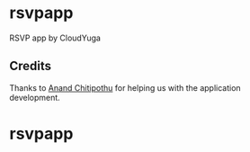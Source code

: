 # rsvpapp
RSVP app by CloudYuga

## Credits
Thanks to [Anand Chitipothu](https://twitter.com/anandology) for helping us with the application development. 
# rsvpapp
